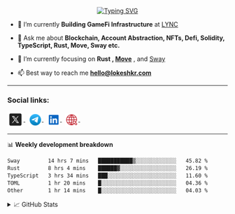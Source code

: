 <center>

[![Typing SVG](https://readme-typing-svg.demolab.com?font=Fira+Code&size=23&duration=3300&pause=1000&center=true&repeat=false&random=false&width=435&height=70&lines=%E0%A4%A8%E0%A4%AE%E0%A4%B8%E0%A5%8D%E0%A4%A4%E0%A5%87+%5BNamaste%5D+%F0%9F%99%8F+%2C+I'm+Lokesh)](https://git.io/typing-svg)

</center>

- 🔭 I’m currently **Building GameFi Infrastructure** at [LYNC](https://www.lync.world/)

- 💬 Ask me about **Blockchain, Account Abstraction, NFTs, Defi, Solidity, TypeScript, Rust, Move, Sway etc.**

- 🌱 I’m currently focusing on **Rust , [Move](https://aptos.dev/move/move-on-aptos)** , and [Sway](https://docs.fuel.network/docs/sway/)

- 📫 Best way to reach me **hello@lokeshkr.com**

<hr/>

<h3 align="left">Social links:</h3>
<a href="https://twitter.com/lokeshtweets_">
<img align="center" src="./assets/twitter-x.svg" alt="twitter-link" height="37" width="37" >
</a>
&nbsp
<a href="https://t.me/lokesshk">
<img align="center" src="./assets/telegram.svg" alt="telegram-link" height="30" width="30" >
</a>
&nbsp
<a href="https://www.linkedin.com/in/lokesh-kumar-0baa691b9" target="_blank">
<img align="center" src="./assets/linkedin.svg" alt="linkedin-link" height="30" width="30" margin-right="40" >
</a>
&nbsp
<a href="https://lokeshkr.com">
<img align="center" src="./assets/web.svg" alt="personal-website-link" height="30" width="30" >
</a>
&nbsp

<hr/>

📊 **Weekly development breakdown**

<!--START_SECTION:waka-->

```txt
Sway         14 hrs 7 mins   ███████████▒░░░░░░░░░░░░░   45.82 %
Rust         8 hrs 4 mins    ██████▓░░░░░░░░░░░░░░░░░░   26.19 %
TypeScript   3 hrs 34 mins   ███░░░░░░░░░░░░░░░░░░░░░░   11.60 %
TOML         1 hr 20 mins    █░░░░░░░░░░░░░░░░░░░░░░░░   04.36 %
Other        1 hr 14 mins    █░░░░░░░░░░░░░░░░░░░░░░░░   04.03 %
```

<!--END_SECTION:waka-->

<!--
<a href="https://www.youtube.com/channel/UCVWq-83WQElIoIN6NGdCXLw">
<img align="center" src="https://lokeshkr.com/assets/svg/youtube.svg" alt="youtube-link" height="30" width="30"/>
</a>
-->
<details>
  <summary>📈 GitHub Stats</summary>
  <br/>
<img style="object-fit: cover;" src="https://readme-stats-github-codetit4n.vercel.app/api?username=codetit4n&cc=0c1121&tc=fff" alt="github-stats">
</details>
